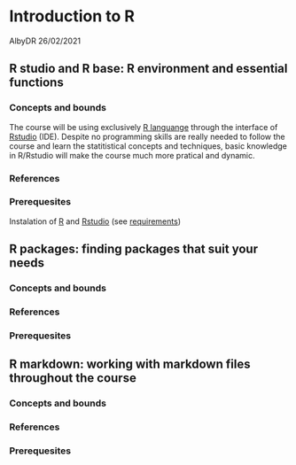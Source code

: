Introduction to R
================
AlbyDR
26/02/2021

## R studio and R base: R environment and essential functions

### Concepts and bounds

The course will be using exclusively [R languange](https://www.r-project.org/) through the interface of [Rstudio](https://rstudio.com/)  (IDE). 
Despite no programming skills are really needed to follow the course and learn the statitistical concepts and techniques, 
basic knowledge in R/Rstudio will make the course much more pratical and dynamic.

### References


### Prerequesites
Instalation of [R](https://www.r-project.org/) and [Rstudio](https://rstudio.com/) (see [requirements](https://github.com/AlbyDR/UWI-CouRse/Requirements))

## R packages: finding packages that suit your needs 

### Concepts and bounds

### References


### Prerequesites

##	R markdown: working with markdown files throughout the course

### Concepts and bounds

### References


### Prerequesites
